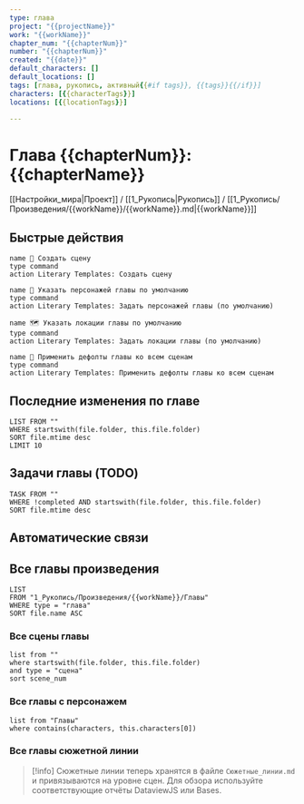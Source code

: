 ```yaml
---
type: глава
project: "{{projectName}}"
work: "{{workName}}"
chapter_num: "{{chapterNum}}"
number: "{{chapterNum}}"
created: "{{date}}"
default_characters: []
default_locations: []
tags: [глава, рукопись, активный{{#if tags}}, {{tags}}{{/if}}]
characters: [{{characterTags}}]
locations: [{{locationTags}}]

---
```



# Глава {{chapterNum}}: {{chapterName}}

[[Настройки_мира|Проект]] / [[1_Рукопись|Рукопись]] / [[1_Рукопись/Произведения/{{workName}}/{{workName}}.md|{{workName}}]]


## Быстрые действия

<div class="button-row">

```button
name 🧩 Создать сцену
type command
action Literary Templates: Создать сцену
```

```button
name 👥 Указать персонажей главы по умолчанию
type command
action Literary Templates: Задать персонажей главы (по умолчанию)
```

```button
name 🗺️ Указать локации главы по умолчанию
type command
action Literary Templates: Задать локации главы (по умолчанию)
```

```button
name 🔁 Применить дефолты главы ко всем сценам
type command
action Literary Templates: Применить дефолты главы ко всем сценам
```
</div>

## Последние изменения по главе
```dataview
LIST FROM ""
WHERE startswith(file.folder, this.file.folder)
SORT file.mtime desc
LIMIT 10
```

## Задачи главы (TODO)
```dataview
TASK FROM ""
WHERE !completed AND startswith(file.folder, this.file.folder)
SORT file.mtime desc
```

## Автоматические связи

## Все главы произведения
```dataview
LIST
FROM "1_Рукопись/Произведения/{{workName}}/Главы"
WHERE type = "глава"
SORT file.name ASC
```

### Все сцены главы
```dataview
list from ""
where startswith(file.folder, this.file.folder)
and type = "сцена"
sort scene_num
```

### Все главы с персонажем
```dataview
list from "Главы"
where contains(characters, this.characters[0])
```

### Все главы сюжетной линии
> [!info] Сюжетные линии теперь хранятся в файле `Сюжетные_линии.md` и привязываются на уровне сцен. Для обзора используйте соответствующие отчёты DataviewJS или Bases.
